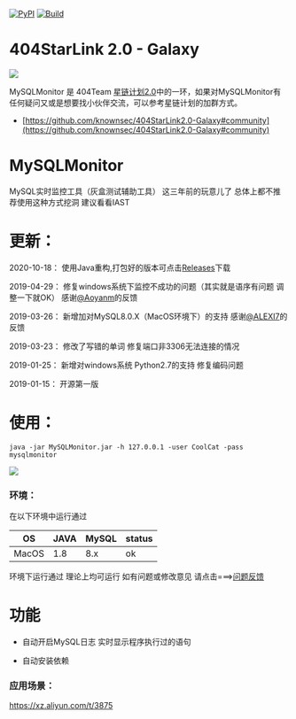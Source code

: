 [![PyPI](https://img.shields.io/badge/JAVA-All-blue.svg)]()
[![Build](https://img.shields.io/badge/Supported_OS-All-orange.svg)]()

# 404StarLink 2.0 - Galaxy
![](https://github.com/knownsec/404StarLink-Project/raw/master/logo.png)

MySQLMonitor  是 404Team [星链计划2.0](https://github.com/knownsec/404StarLink2.0-Galaxy)中的一环，如果对MySQLMonitor有任何疑问又或是想要找小伙伴交流，可以参考星链计划的加群方式。

- [https://github.com/knownsec/404StarLink2.0-Galaxy#community](https://github.com/knownsec/404StarLink2.0-Galaxy#community)

# MySQLMonitor
MySQL实时监控工具（灰盒测试辅助工具）  这三年前的玩意儿了 总体上都不推荐使用这种方式挖洞 建议看看IAST

# 更新：

2020-10-18：
  使用Java重构,打包好的版本可点击[Releases](https://github.com/TheKingOfDuck/MySQLMonitor/releases/tag/1.0)下载

2019-04-29：
  修复windows系统下监控不成功的问题（其实就是语序有问题 调整一下就OK） 感谢[@Aoyanm](https://github.com/Aoyanm)的反馈

2019-03-26：
  新增加对MySQL8.0.X（MacOS环境下）的支持 感谢[@ALEXI7](https://github.com/ALEXI7)的反馈

2019-03-23：
  修改了写错的单词 修复端口非3306无法连接的情况


2019-01-25：
  新增对windows系统 Python2.7的支持
  修复编码问题
  
2019-01-15：
  开源第一版



# 使用：

```
java -jar MySQLMonitor.jar -h 127.0.0.1 -user CoolCat -pass mysqlmonitor
```

![](https://github.com/TheKingOfDuck/MySQLMonitor/blob/master/img/screenshot.png?raw=true)

### 环境：
在以下环境中运行通过

| OS | JAVA | MySQL | status |
| --- | --- | --- | --- |
| MacOS | 1.8 | 8.x | ok |


环境下运行通过 
理论上均可运行 如有问题或修改意见 请点击===>[问题反馈](https://github.com/TheKingOfDuck/MySQLMonitor/issues)


# 功能

* 自动开启MySQL日志 实时显示程序执行过的语句

* 自动安装依赖

### 应用场景：

https://xz.aliyun.com/t/3875
        


